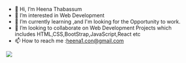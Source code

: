 - 👋 Hi, I’m Heena Thabassum
- 👀 I’m interested in Web Development
- 🌱 I’m currently learning ,and I'm looking for the Opportunity to work.
- 💞️ I’m looking to collaborate on Web Development Projects which includes HTML,CSS,BootStrap,JavaScript,React etc
- 📫 How to reach me :heena1.con@gmail.com

<!---
Heena928/Heena928 is a ✨ special ✨ repository because its `README.md` (this file) appears on your GitHub profile.
You can click the Preview link to take a look at your changes.
--->
<img src="https://github-readme-stats.vercel.app/api?username=heena928&&show_icons=true&title_color=ffffff&icon_color=bb2acf&text_color=daf7dc&bg_color=151515"/>
